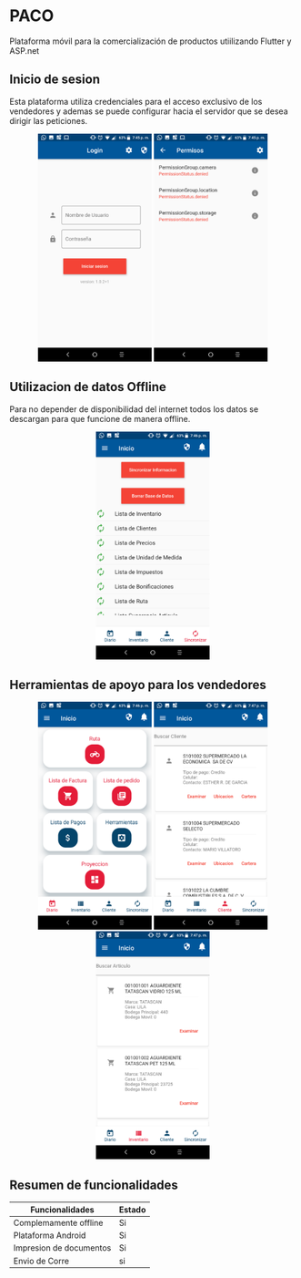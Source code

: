 # PACO
Plataforma móvil para la comercialización de productos utiilizando Flutter y ASP.net



## Inicio de sesion
Esta plataforma utiliza credenciales para el acceso exclusivo de los vendedores y ademas se puede configurar hacia el servidor que se desea dirigir las peticiones.


<div align="center">
    <img src="/Capturas/img1.png" width="200px"</img> 
    <img src="/Capturas/img2.png" width="200px"</img> 
</div>


## Utilizacion de datos Offline

Para no depender de disponibilidad del internet todos los datos se descargan para que funcione de manera offline.

<div align="center">
    <img src="/Capturas/img7.png" width="200px"</img> 
</div>

## Herramientas de apoyo para los vendedores

<div align="center">
    <img src="/Capturas/img6.png" width="200px"</img> 
     <img src="/Capturas/img8.png" width="200px"</img> 
     <img src="/Capturas/img9.png" width="200px"</img> 
</div>


## Resumen de funcionalidades


Funcionalidades | Estado
------------ | -------------
Complemamente offline | Si
Plataforma Android | Si
Impresion de documentos | Si
Envio de Corre | si 


